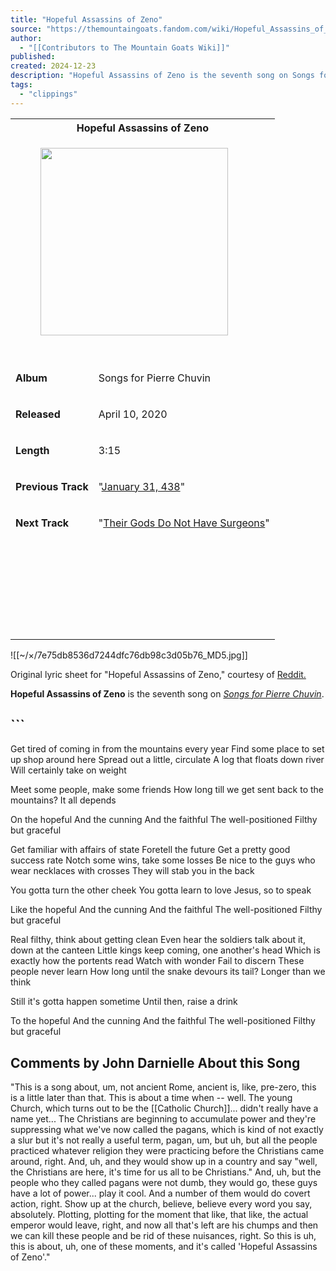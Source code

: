 ```yaml
---
title: "Hopeful Assassins of Zeno"
source: "https://themountaingoats.fandom.com/wiki/Hopeful_Assassins_of_Zeno"
author:
  - "[[Contributors to The Mountain Goats Wiki]]"
published:
created: 2024-12-23
description: "Hopeful Assassins of Zeno is the seventh song on Songs for Pierre Chuvin. Get tired of coming in from the mountains every year Find some place to set up shop around here Spread out a little, circulate A log that floats down river Will certainly take on weight Meet some people, make some friends..."
tags:
  - "clippings"
---
```

<table><tbody><tr><th colspan="2">Hopeful Assassins of Zeno</th></tr><tr><td colspan="2"><figure><a href="https://static.wikia.nocookie.net/themountaingoats/images/e/e4/Songs_for_pierre_chuvin.jpg/revision/latest?cb=20200414174429"><img width="300" height="300" src="https://static.wikia.nocookie.net/themountaingoats/images/e/e4/Songs_for_pierre_chuvin.jpg/revision/latest/scale-to-width-down/300?cb=20200414174429"></a></figure><br><i></i></td></tr><tr><td><p><b>Album</b></p></td><td><p>Songs for Pierre Chuvin</p></td></tr><tr><td><p><b>Released</b></p></td><td><p>April 10, 2020</p></td></tr><tr><td><p><b>Length</b></p></td><td><p>3:15</p></td></tr><tr><td><p><b>Previous Track</b></p></td><td><p>"<a href="https://themountaingoats.fandom.com/wiki/January_31,_438">January 31, 438</a>"</p></td></tr><tr><td><p><b>Next Track</b></p></td><td><p>"<a href="https://themountaingoats.fandom.com/wiki/Their_Gods_Do_Not_Have_Surgeons">Their Gods Do Not Have Surgeons</a>"</p></td></tr><tr><td colspan="2"><svg><use href="#wds-icons-menu-control-small"></use></svg></td></tr></tbody></table>

![[~/×/7e75db8536d7244dfc76db98c3d05b76_MD5.jpg]]

Original lyric sheet for "Hopeful Assassins of Zeno," courtesy of [Reddit.](https://www.reddit.com/r/themountaingoats/comments/ibr17l/i_got_the_hopeful_assassins_of_zeno_lyrics_and/)

**Hopeful Assassins of Zeno** is the seventh song on *[Songs for Pierre Chuvin](https://themountaingoats.fandom.com/wiki/Songs_for_Pierre_Chuvin "Songs for Pierre Chuvin")*.

## ```
Get tired of coming in from the mountains every year
Find some place to set up shop around here
Spread out a little, circulate
A log that floats down river
Will certainly take on weight

Meet some people, make some friends
How long till we get sent back to the mountains?
It all depends

On the hopeful
And the cunning
And the faithful
The well-positioned
Filthy but graceful

Get familiar with affairs of state
Foretell the future
Get a pretty good success rate
Notch some wins, take some losses
Be nice to the guys who wear necklaces with crosses
They will stab you in the back

You gotta turn the other cheek
You gotta learn to love Jesus, so to speak

Like the hopeful
And the cunning
And the faithful
The well-positioned
Filthy but graceful

Real filthy, think about getting clean
Even hear the soldiers talk about it, down at the canteen
Little kings keep coming, one another's head
Which is exactly how the portents read
Watch with wonder
Fail to discern
These people never learn
How long until the snake devours its tail?
Longer than we think

Still it's gotta happen sometime
Until then, raise a drink

To the hopeful
And the cunning
And the faithful
The well-positioned
Filthy but graceful

## Comments by John Darnielle About this Song

"This is a song about, um, not ancient Rome, ancient is, like, pre-zero, this is a little later than that. This is about a time when -- well. The young Church, which turns out to be the [[Catholic Church]]... didn't really have a name yet... 
The Christians are beginning to accumulate power and they're suppressing what we've now called the pagans, which is kind of not exactly a slur but it's not really a useful term, pagan, um, but uh, but all the people practiced whatever religion they were practicing before the Christians came around, right. And, uh, and they would show up in a country and say "well, the Christians are here, it's time for us all to be Christians." And, uh, but the people who they called pagans were not dumb, they would go, these guys have a lot of power... play it cool. And a number of them would do covert action, right. Show up at the church, believe, believe every word you say, absolutely. 
Plotting, plotting for the moment that like, that like, the actual emperor would leave, right, and now all that's left are his chumps and then we can kill these people and be rid of these nuisances, right. So this is uh, this is about, uh, one of these moments, and it's called 'Hopeful Assassins of Zeno'." 